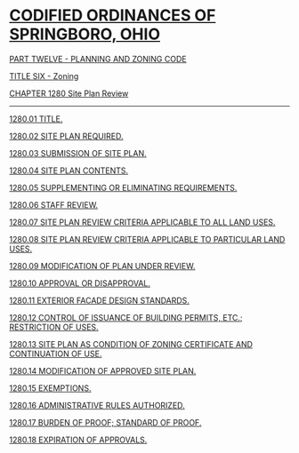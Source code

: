 [CODIFIED ORDINANCES OF SPRINGBORO, OHIO](index.html)
=====================================================

[PART TWELVE - PLANNING AND ZONING CODE](465ba412.html)

[TITLE SIX - Zoning](4c61a412.html)

[CHAPTER 1280 Site Plan Review](54f1a412.html)

* * * * *

[1280.01 TITLE.](550ca412.html)

[1280.02 SITE PLAN REQUIRED.](5510a412.html)

[1280.03 SUBMISSION OF SITE PLAN.](5515a412.html)

[1280.04 SITE PLAN CONTENTS.](5521a412.html)

[1280.05 SUPPLEMENTING OR ELIMINATING REQUIREMENTS.](553ba412.html)

[1280.06 STAFF REVIEW.](5545a412.html)

[1280.07 SITE PLAN REVIEW CRITERIA APPLICABLE TO ALL LAND
USES.](554ba412.html)

[1280.08 SITE PLAN REVIEW CRITERIA APPLICABLE TO PARTICULAR LAND
USES.](5559a412.html)

[1280.09 MODIFICATION OF PLAN UNDER REVIEW.](5596a412.html)

[1280.10 APPROVAL OR DISAPPROVAL.](559da412.html)

[1280.11 EXTERIOR FACADE DESIGN STANDARDS.](55a6a412.html)

[1280.12 CONTROL OF ISSUANCE OF BUILDING PERMITS, ETC.; RESTRICTION OF
USES.](55aaa412.html)

[1280.13 SITE PLAN AS CONDITION OF ZONING CERTIFICATE AND CONTINUATION
OF USE.](55aea412.html)

[1280.14 MODIFICATION OF APPROVED SITE PLAN.](55b2a412.html)

[1280.15 EXEMPTIONS.](55b6a412.html)

[1280.16 ADMINISTRATIVE RULES AUTHORIZED.](55c6a412.html)

[1280.17 BURDEN OF PROOF; STANDARD OF PROOF.](55caa412.html)

[1280.18 EXPIRATION OF APPROVALS.](55cea412.html)
